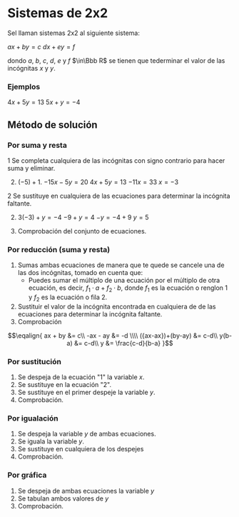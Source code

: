 # Sistemas de 2x2

Sel llaman sistemas 2x2 al siguiente sistema:

$ax+by=c$
$dx+ey=f$

dondo $a$, $b$, $c$, $d$, $e$ y $f$ $\in\Bbb R$ se tienen que tederminar el valor de las incógnitas $x$ y $y$.

### Ejemplos

$4x+5y=13$
$5x+y=-4$


## Método de solución

### Por suma y resta

 1 Se completa cualquiera de las incógnitas con signo contrario para hacer suma y eliminar.

2. $(-5)+1.$ 
$-15x-5y=20$
$4x+5y=13$
$-11x=33$
$x=-3$

 2 Se sustituye en cualquiera de las ecuaciones para determinar la incógnita faltante.

2. $3(-3)+y=-4$
$-9+y=4$
$-y=-4+9$
$y=5$

 3.  Comprobación del conjunto de ecuaciones.

### Por reducción (suma y resta)

1. Sumas ambas ecuaciones de manera que te quede se cancele una de las dos incógnitas, tomado en cuenta que:
	- Puedes sumar el múltiplo de una ecuación por el múltiplo de otra ecuación, es decir, $f_1 \cdot a + f_2 \cdot b$, donde $f_1$ es la ecuación o renglon 1 y  $f_2$ es la ecuación o fila 2.
2. Sustituir el valor de la incógnita encontrada en cualquiera de de las ecuaciones para determinar la incógnita faltante.
3. Comprobación 

$$\eqalign{
ax + by  &= c\\
-ax - ay &= -d \\\\
({ax-ax})+(by-ay) &= c-d\\
y(b-a) &= c-d\\
y &= \frac{c-d}{b-a}
}$$


### Por sustitución

1. Se despeja de la ecuación "1" la variable $x$.
2. Se sustituye en la ecuación "2".
3. Se sustituye en el primer despeje la variable $y$.
4. Comprobación.


### Por igualación

 1. Se despeja la variable $y$ de ambas ecuaciones.
 2. Se iguala la variable $y$.
 3. Se sustituye en cualquiera de los despejes
 4. Comprobación.


### Por gráfica

 1. Se despeja de ambas ecuaciones la variable $y$
 2. Se tabulan ambos valores de $y$
 3. Comprobación.




